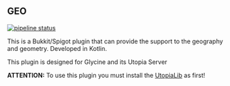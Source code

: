 GEO
-
[![pipeline status](https://gitlab.com/glycine/geo/badges/master/pipeline.svg)](https://gitlab.com/glycine/geo/commits/master)

This is a Bukkit/Spigot plugin that can provide the support to the geography and geometry. Developed in Kotlin.

This plugin is designed for Glycine and its Utopia Server

**ATTENTION:** To use this plugin you must install the [UtopiaLib](https://gitlab.com/glycine/utopialib) as first!